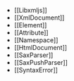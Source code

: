 * [[Libxmljs]]
* [[XmlDocument]]
* [[Element]]
* [[Attribute]]
* [[Namespace]]
* [[HtmlDocument]]
* [[SaxParser]]
* [[SaxPushParser]]
* [[SyntaxError]]
